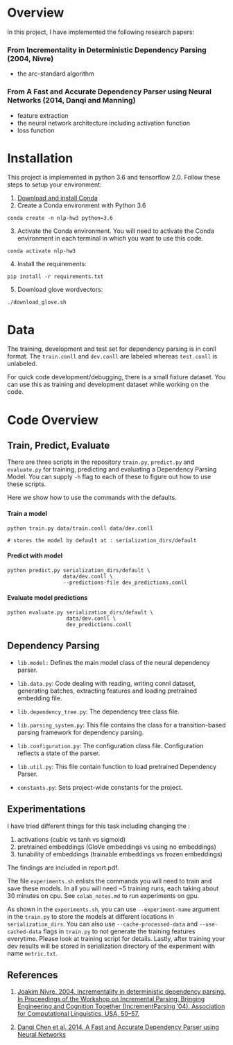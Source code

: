 # Overview

In this project, I have implemented the following research papers:

### From Incrementality in Deterministic Dependency Parsing (2004, Nivre)
- the arc-standard algorithm

### From A Fast and Accurate Dependency Parser using Neural Networks (2014, Danqi and Manning)

- feature extraction
- the neural network architecture including activation function
- loss function


# Installation

This project is implemented in python 3.6 and tensorflow 2.0. Follow these steps to setup your environment:

1. [Download and install Conda](http://https://conda.io/projects/conda/en/latest/user-guide/install/index.html "Download and install Conda")
2. Create a Conda environment with Python 3.6
```
conda create -n nlp-hw3 python=3.6
```

3. Activate the Conda environment. You will need to activate the Conda environment in each terminal in which you want to use this code.
```
conda activate nlp-hw3
```
4. Install the requirements:
```
pip install -r requirements.txt
```

5. Download glove wordvectors:
```
./download_glove.sh
```

# Data

The training, development and test set for dependency parsing is in conll format. The `train.conll` and `dev.conll` are labeled whereas `test.conll` is unlabeled.

For quick code development/debugging, there is a small fixture dataset. You can use this as training and development dataset while working on the code.

# Code Overview


## Train, Predict, Evaluate

There are three scripts in the repository `train.py`, `predict.py` and `evaluate.py` for training, predicting and evaluating a Dependency Parsing Model. You can supply `-h` flag to each of these to figure out how to use these scripts.

Here we show how to use the commands with the defaults.


#### Train a model
```
python train.py data/train.conll data/dev.conll

# stores the model by default at : serialization_dirs/default
```

#### Predict with model
```
python predict.py serialization_dirs/default \
                  data/dev.conll \
                  --predictions-file dev_predictions.conll
```

#### Evaluate model predictions

```
python evaluate.py serialization_dirs/default \
                   data/dev.conll \
                   dev_predictions.conll
```


## Dependency Parsing

  - `lib.model:` Defines the main model class of the neural dependency parser.

  - `lib.data.py`: Code dealing with reading, writing connl dataset, generating batches, extracting features and loading pretrained embedding file.

  - `lib.dependency_tree.py`: The dependency tree class file.

  - `lib.parsing_system.py`: This file contains the class for a transition-based parsing framework for dependency parsing.

  - `lib.configuration.py`: The configuration class file. Configuration reflects a state of the parser.

  - `lib.util.py`: This file contain function to load pretrained Dependency Parser.

  - `constants.py`: Sets project-wide constants for the project.


## Experimentations

I have tried different things for this task including changing the :

1. activations (cubic vs tanh vs sigmoid)
2. pretrained embeddings (GloVe embeddings vs using no embeddings)
3. tunability of embeddings (trainable embeddings vs frozen embeddings)

The findings are included in report.pdf.

The file `experiments.sh` enlists the commands you will need to train and save these models. In all you will need ~5 training runs, each taking about 30 minutes on cpu. See `colab_notes.md` to run experiments on gpu.

As shown in the `experiments.sh`, you can use `--experiment-name` argument in the `train.py` to store the models at different locations in `serialization_dirs`. You can also use `--cache-processed-data` and `--use-cached-data` flags in `train.py` to not generate the training features everytime. Please look at training script for details. Lastly, after training your dev results will be stored in serialization directory of the experiment with name `metric.txt`.

## References

1. [Joakim Nivre. 2004. Incrementality in deterministic dependency parsing. In Proceedings of the Workshop on Incremental Parsing: Bringing Engineering and Cognition Together (IncrementParsing ’04). Association for Computational Linguistics, USA, 50–57.
](https://www.aclweb.org/anthology/W04-0308.pdf)

2. [Danqi Chen et al. 2014. A Fast and Accurate Dependency Parser using Neural Networks](https://www.aclweb.org/anthology/D14-1082.pdf)
